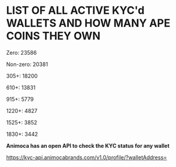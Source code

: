 # LIST OF ALL ACTIVE KYC'd WALLETS AND HOW MANY APE COINS THEY OWN

Zero: 23586

Non-zero: 20381

305+: 18200

610+: 13831

915+: 5779

1220+: 4827

1525+: 3852

1830+: 3442

**Animoca has an open API to check the KYC status for any wallet**

https://kyc-api.animocabrands.com/v1.0/profile/?walletAddress=